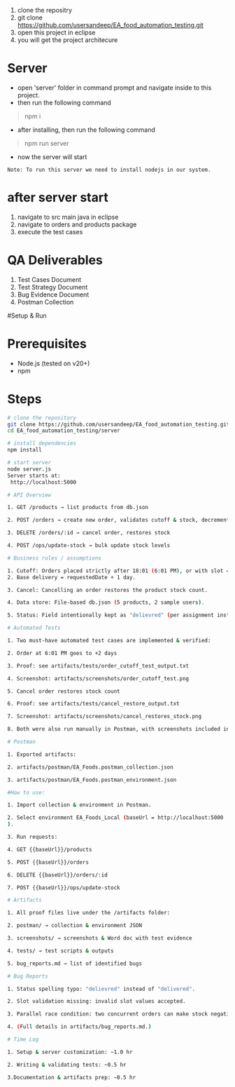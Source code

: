 1. clone the repositry 
2. git clone https://github.com/usersandeep/EA_food_automation_testing.git
3. open this project in eclipse 
4. you will get the project architecure

# Server
- open 'server' folder in command prompt and navigate inside to this project.
- then run the following command
> npm i
- after installing, then run the following command
> npm run server

- now the server will start

`Note: To run this server we need to install nodejs in our system.`

# after server start
1. navigate to src main java in eclipse
2. navigate to orders and products package
3. execute the test cases

 # QA Deliverables
1. Test Cases Document
2. Test Strategy Document
3. Bug Evidence Document
4. Postman Collection 


#Setup & Run

# Prerequisites
- Node.js (tested on v20+)
- npm

# Steps
```bash
# clone the repository
git clone https://github.com/usersandeep/EA_food_automation_testing.git
cd EA_food_automation_testing/server

# install dependencies
npm install

# start server
node server.js
Server starts at:
 http://localhost:5000

# API Overview

1. GET /products → list products from db.json

2. POST /orders → create new order, validates cutoff & stock, decrements stock

3. DELETE /orders/:id → cancel order, restores stock

4. POST /ops/update-stock → bulk update stock levels

# Business rules / assumptions

1. Cutoff: Orders placed strictly after 18:01 (6:01 PM), or with slot = "evening", add +1 extra day to delivery date.
2. Base delivery = requestedDate + 1 day.

3. Cancel: Cancelling an order restores the product stock count.

4. Data store: File-based db.json (5 products, 2 sample users).

5. Status: Field intentionally kept as "delievred" (per assignment instruction).

# Automated Tests

1. Two must-have automated test cases are implemented & verified:

2. Order at 6:01 PM goes to +2 days

3. Proof: see artifacts/tests/order_cutoff_test_output.txt

4. Screenshot: artifacts/screenshots/order_cutoff_test.png

5. Cancel order restores stock count

6. Proof: see artifacts/tests/cancel_restore_output.txt

7. Screenshot: artifacts/screenshots/cancel_restores_stock.png

8. Both were also run manually in Postman, with screenshots included in artifacts.

# Postman

1. Exported artifacts:

2. artifacts/postman/EA_Foods.postman_collection.json

3. artifacts/postman/EA_Foods.postman_environment.json

#How to use:

1. Import collection & environment in Postman.

2. Select environment EA_Foods_Local (baseUrl = http://localhost:5000
).

3. Run requests:

4. GET {{baseUrl}}/products

5. POST {{baseUrl}}/orders

6. DELETE {{baseUrl}}/orders/:id

7. POST {{baseUrl}}/ops/update-stock

# Artifacts

1. All proof files live under the /artifacts folder:

2. postman/ → collection & environment JSON

3. screenshots/ → screenshots & Word doc with test evidence

4. tests/ → test scripts & outputs

5. bug_reports.md → list of identified bugs

# Bug Reports 

1. Status spelling typo: "delievred" instead of "delivered".

2. Slot validation missing: invalid slot values accepted.

3. Parallel race condition: two concurrent orders can make stock negative.

4. (Full details in artifacts/bug_reports.md.)

# Time Log

1. Setup & server customization: ~1.0 hr

2. Writing & validating tests: ~0.5 hr

3.Documentation & artifacts prep: ~0.5 hr